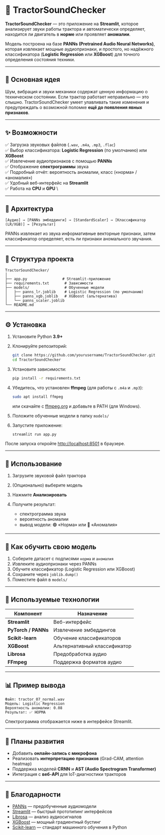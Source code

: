 # 🚜 TractorSoundChecker

**TractorSoundChecker** — это приложение на **Streamlit**, которое анализирует звуки работы трактора и автоматически определяет, находится ли двигатель в **норме** или проявляет **аномалии**.

Модель построена на базе **PANNs (Pretrained Audio Neural Networks)**, которая извлекает мощные аудиопризнаки, и простого, но надёжного классификатора (**Logistic Regression** или **XGBoost**) для точного определения состояния техники.

---

## 🎯 Основная идея

Шум, вибрация и звуки механики содержат ценную информацию о техническом состоянии.
Если трактор работает неправильно — это слышно.
TractorSoundChecker умеет улавливать такие изменения и предупреждать о возможной поломке **ещё до появления явных признаков**.

---

## ✨ Возможности

✅ Загрузка звуковых файлов (`.wav`, `.m4a`, `.mp3`, `.flac`) \
✅ Выбор классификатора: **Logistic Regression** (по умолчанию) или **XGBoost** \
✅ Извлечение аудиопризнаков с помощью **PANNs** \
✅ Отображение **спектрограммы** звука \
✅ Подробный отчёт: вероятность аномалии, класс («норма» / «аномалия») \
✅ Удобный веб-интерфейс на **Streamlit** \
✅ Работа на **CPU** и **GPU** \

---

## 🧠 Архитектура

```
[Аудио] → [PANNs эмбеддинги] → [StandardScaler] → [Классификатор (LR/XGB)] → [Результат]
```

PANNs извлекает из звука информативные векторные признаки,
затем классификатор определяет, есть ли признаки аномального звучания.

---

## 📂 Структура проекта

```
TractorSoundChecker/
│
├── app.py                # Streamlit-приложение
├── requirements.txt       # Зависимости
├── models/                # Обученные модели
│   ├── panns_lr.joblib    # Logistic Regression (по умолчанию)
│   ├── panns_xgb.joblib   # XGBoost (альтернатива)
│   └── panns_scaler.joblib
└── README.md
```

---

## ⚙️ Установка

1. Установите Python **3.9+**
2. Клонируйте репозиторий:

   ```bash
   git clone https://github.com/yourusername/TractorSoundChecker.git
   cd TractorSoundChecker
   ```
3. Установите зависимости:

   ```bash
   pip install -r requirements.txt
   ```
4. Убедитесь, что установлен **ffmpeg** (для работы с `.m4a` и `.mp3`):

   ```bash
   sudo apt install ffmpeg
   ```

   или скачайте с [ffmpeg.org](https://ffmpeg.org) и добавьте в PATH (для Windows).
5. Положите обученные модели в папку `models/`
6. Запустите приложение:

   ```bash
   streamlit run app.py
   ```

После запуска откройте [http://localhost:8501](http://localhost:8501) в браузере.

---

## 🧩 Использование

1. Загрузите звуковой файл трактора
2. (Опционально) выберите модель
3. Нажмите **Анализировать**
4. Получите результат:

   * спектрограмма звука
   * вероятность аномалии
   * вывод модели:
     🟢 «Норма» или 🔴 «Аномалия»

---

## 🧪 Как обучить свою модель

1. Соберите датасет с подписями `норма` и `аномалия`
2. Извлеките аудиопризнаки через PANNs
3. Обучите классификатор (Logistic Regression или XGBoost)
4. Сохраните через `joblib.dump()`
5. Поместите файл в `models/`

---

## 🧰 Используемые технологии

| Компонент           | Назначение                   |
| ------------------- | ---------------------------- |
| **Streamlit**       | Веб-интерфейс                |
| **PyTorch / PANNs** | Извлечение эмбеддингов       |
| **Scikit-learn**    | Обучение классификаторов     |
| **XGBoost**         | Альтернативный классификатор |
| **Librosa**         | Предобработка аудио          |
| **FFmpeg**          | Поддержка форматов аудио     |

---

## 📊 Пример вывода

```
Файл: tractor_07_normal.wav  
Модель: Logistic Regression  
Вероятность аномалии: 0.08  
Результат: ✅ НОРМА  
```

Спектрограмма отображается ниже в интерфейсе Streamlit.

---

## 🚧 Планы развития

* Добавить **онлайн-запись с микрофона**
* Реализовать **интерпретацию признаков** (Grad-CAM, attention heatmap)
* Поддержка моделей **CRNN** и **AST (Audio Spectrogram Transformer)**
* Интеграция с **веб-API** для IoT-диагностики тракторов

---

## 🙌 Благодарности

* [PANNs](https://github.com/qiuqiangkong/audioset_tagging_cnn) — предобученные аудиомодели
* [Streamlit](https://streamlit.io) — быстрый прототипинг интерфейсов
* [Librosa](https://librosa.org) — анализ аудиосигналов
* [XGBoost](https://xgboost.readthedocs.io) — мощный градиентный бустинг
* [Scikit-learn](https://scikit-learn.org) — стандарт машинного обучения в Python
